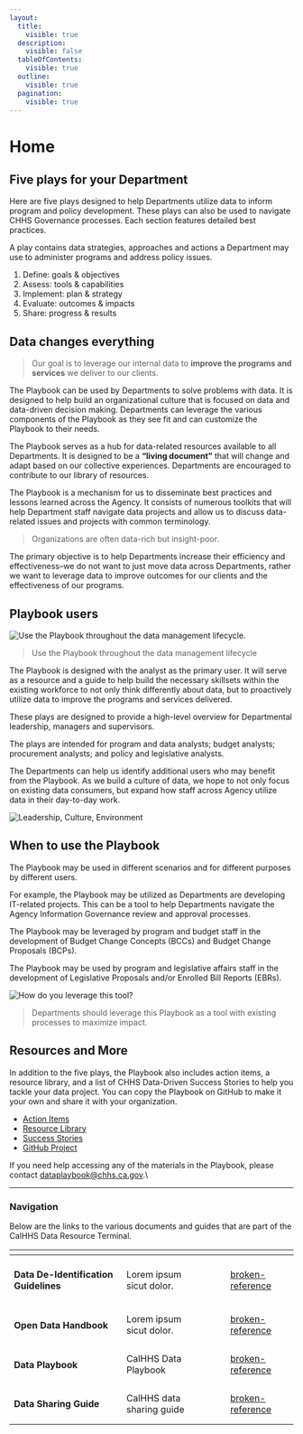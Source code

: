 ```yaml
---
layout:
  title:
    visible: true
  description:
    visible: false
  tableOfContents:
    visible: true
  outline:
    visible: true
  pagination:
    visible: true
---
```


# Home

## Five plays for your Department <a href="#five-plays-for-your-department" id="five-plays-for-your-department"></a>

Here are five plays designed to help Departments utilize data to inform program and policy development. These plays can also be used to navigate CHHS Governance processes. Each section features detailed best practices.

A play contains data strategies, approaches and actions a Department may use to administer programs and address policy issues.

1. Define: goals & objectives
2. Assess: tools & capabilities
3. Implement: plan & strategy
4. Evaluate: outcomes & impacts
5. Share: progress & results

## Data changes everything <a href="#data-changes-everything" id="data-changes-everything"></a>

> Our goal is to leverage our internal data to **improve the programs and services** we deliver to our clients.

The Playbook can be used by Departments to solve problems with data. It is designed to help build an organizational culture that is focused on data and data-driven decision making. Departments can leverage the various components of the Playbook as they see fit and can customize the Playbook to their needs.

The Playbook serves as a hub for data-related resources available to all Departments. It is designed to be a **“living document”** that will change and adapt based on our collective experiences. Departments are encouraged to contribute to our library of resources.

The Playbook is a mechanism for us to disseminate best practices and lessons learned across the Agency. It consists of numerous toolkits that will help Department staff navigate data projects and allow us to discuss data-related issues and projects with common terminology.

> Organizations are often data-rich but insight-poor.

The primary objective is to help Departments increase their efficiency and effectiveness–we do not want to just move data across Departments, rather we want to leverage data to improve outcomes for our clients and the effectiveness of our programs.

## Playbook users <a href="#playbook-users" id="playbook-users"></a>

![Use the Playbook throughout the data management lifecycle.](https://chhsdata.github.io/dataplaybook/assets/images/00_figure02.png)

> Use the Playbook throughout the data management lifecycle

The Playbook is designed with the analyst as the primary user. It will serve as a resource and a guide to help build the necessary skillsets within the existing workforce to not only think differently about data, but to proactively utilize data to improve the programs and services delivered.

These plays are designed to provide a high-level overview for Departmental leadership, managers and supervisors.

The plays are intended for program and data analysts; budget analysts; procurement analysts; and policy and legislative analysts.

The Departments can help us identify additional users who may benefit from the Playbook. As we build a culture of data, we hope to not only focus on existing data consumers, but expand how staff across Agency utilize data in their day-to-day work.

![Leadership, Culture, Environment](https://chhsdata.github.io/dataplaybook/assets/images/00_figure03.png)

## When to use the Playbook <a href="#when-to-use-the-playbook" id="when-to-use-the-playbook"></a>

The Playbook may be used in different scenarios and for different purposes by different users.

For example, the Playbook may be utilized as Departments are developing IT-related projects. This can be a tool to help Departments navigate the Agency Information Governance review and approval processes.

The Playbook may be leveraged by program and budget staff in the development of Budget Change Concepts (BCCs) and Budget Change Proposals (BCPs).

The Playbook may be used by program and legislative affairs staff in the development of Legislative Proposals and/or Enrolled Bill Reports (EBRs).

![How do you leverage this tool?](https://chhsdata.github.io/dataplaybook/assets/images/00_figure04.png)

> Departments should leverage this Playbook as a tool with existing processes to maximize impact.

## Resources and More <a href="#resources-and-more" id="resources-and-more"></a>

In addition to the five plays, the Playbook also includes action items, a resource library, and a list of CHHS Data-Driven Success Stories to help you tackle your data project. You can copy the Playbook on GitHub to make it your own and share it with your organization.

* [Action Items](https://chhsdata.github.io/dataplaybook/action_items/)
* [Resource Library](https://chhsdata.github.io/dataplaybook/resource_library/)
* [Success Stories](https://chhsdata.github.io/dataplaybook/success_stories/)
* [GitHub Project](https://github.com/CHHSData/DataPlaybook)

If you need help accessing any of the materials in the Playbook, please contact [dataplaybook@chhs.ca.gov](mailto:dataplaybook@chhs.ca.gov).\\

***

### Navigation

Below are the links to the various documents and guides that are part of the CalHHS Data Resource Terminal.

<table data-view="cards"><thead><tr><th></th><th></th><th data-hidden data-card-cover data-type="files"></th><th data-hidden></th><th data-hidden data-card-target data-type="content-ref"></th></tr></thead><tbody><tr><td><h4><strong>Data De-Identification Guidelines</strong></h4></td><td>Lorem ipsum sicut dolor.</td><td></td><td></td><td><a href="../data-plays/broken-reference/">broken-reference</a></td></tr><tr><td><h4><strong>Open Data Handbook</strong></h4></td><td>Lorem ipsum sicut dolor.</td><td></td><td></td><td><a href="../data-plays/broken-reference/">broken-reference</a></td></tr><tr><td><h4>Data Playbook</h4></td><td>CalHHS Data Playbook</td><td></td><td></td><td><a href="../data-plays/broken-reference/">broken-reference</a></td></tr><tr><td><h4>Data Sharing Guide</h4></td><td>CalHHS data sharing guide</td><td></td><td></td><td><a href="../data-plays/broken-reference/">broken-reference</a></td></tr></tbody></table>
